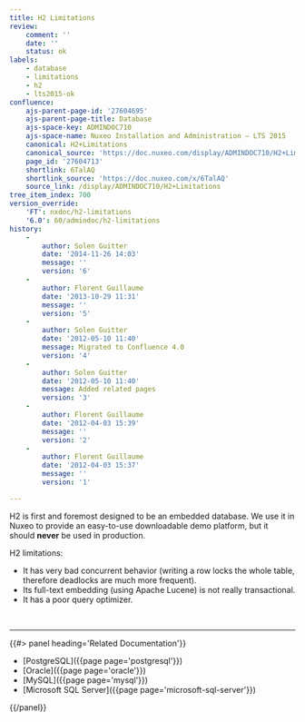 ```yaml
---
title: H2 Limitations
review:
    comment: ''
    date: ''
    status: ok
labels:
    - database
    - limitations
    - h2
    - lts2015-ok
confluence:
    ajs-parent-page-id: '27604695'
    ajs-parent-page-title: Database
    ajs-space-key: ADMINDOC710
    ajs-space-name: Nuxeo Installation and Administration — LTS 2015
    canonical: H2+Limitations
    canonical_source: 'https://doc.nuxeo.com/display/ADMINDOC710/H2+Limitations'
    page_id: '27604713'
    shortlink: 6TalAQ
    shortlink_source: 'https://doc.nuxeo.com/x/6TalAQ'
    source_link: /display/ADMINDOC710/H2+Limitations
tree_item_index: 700
version_override:
    'FT': nxdoc/h2-limitations
    '6.0': 60/admindoc/h2-limitations
history:
    -
        author: Solen Guitter
        date: '2014-11-26 14:03'
        message: ''
        version: '6'
    -
        author: Florent Guillaume
        date: '2013-10-29 11:31'
        message: ''
        version: '5'
    -
        author: Solen Guitter
        date: '2012-05-10 11:40'
        message: Migrated to Confluence 4.0
        version: '4'
    -
        author: Solen Guitter
        date: '2012-05-10 11:40'
        message: Added related pages
        version: '3'
    -
        author: Florent Guillaume
        date: '2012-04-03 15:39'
        message: ''
        version: '2'
    -
        author: Florent Guillaume
        date: '2012-04-03 15:37'
        message: ''
        version: '1'

---
```

H2 is first and foremost designed to be an embedded database. We use it in Nuxeo to provide an easy-to-use downloadable demo platform, but it should **never** be used in production.

H2 limitations:

*   It has very bad concurrent behavior (writing a row locks the whole table, therefore deadlocks are much more frequent).
*   Its full-text embedding (using Apache Lucene) is not really transactional.
*   It has a poor query optimizer.

&nbsp;

* * *

<div class="row" data-equalizer data-equalize-on="medium"><div class="column medium-6">{{#> panel heading='Related Documentation'}}

*   [PostgreSQL]({{page page='postgresql'}})
*   [Oracle]({{page page='oracle'}})
*   [MySQL]({{page page='mysql'}})
*   [Microsoft SQL Server]({{page page='microsoft-sql-server'}})

{{/panel}}</div><div class="column medium-6">

&nbsp;

</div></div>

